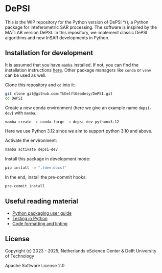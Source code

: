 # DePSI 
This is the WIP repository for the Python version of DePSI *(), a Python package for inteferometric SAR processing. The software is inspired by the MATLAB version DePSI. In this repository, we implement classic DePSI algorithms and new InSAR developments in Python.

## Installation for development

It is assumed that you have `mamba` installed. If not, you can find the installation instructions [here](https://mamba.readthedocs.io/en/latest/installation/mamba-installation.html). Other package managers like `conda` or `venv` can be used as well.

Clone this repository and `cd` into it:

```bash
git clone git@github.com:TUDelftGeodesy/DePSI.git
cd DePSI
```

Create a new conda environment (here we give an example name `depsi-dev`) with `mamba`.:

```bash
mamba create -c conda-forge -n depsi-dev python=3.12
```

Here we use Python 3.12 since we aim to support python 3.10 and above.

Activate the environment:

```bash
mamba activate depsi-dev
```

Install this package in development mode:

```bash
pip install -e ".[dev,docs]"
```

In the end, install the pre-commit hooks:
```bash
pre-commit install
```

## Useful reading material

- [Python packaging user guide](https://packaging.python.org/)
- [Testing in Python](https://docs.kedro.org/en/stable/development/automated_testing.html)
- [Code formatting and linting](https://docs.kedro.org/en/stable/development/linting.html)

## License

Copyright (c) 2023 - 2025, Netherlands eScience Center & Delft University of Technology

Apache Software License 2.0
